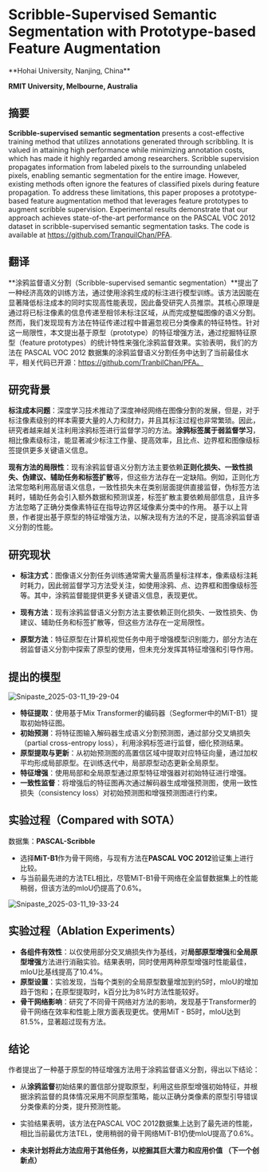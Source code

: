 # Scribble-Supervised Semantic Segmentation with Prototype-based Feature Augmentation
<ArticleMetadata/>
**Hohai University, Nanjing, China**

**RMIT University, Melbourne, Australia**



## **摘要**

**Scribble-supervised semantic segmentation** presents a cost-effective training method that utilizes annotations generated through scribbling. It is valued in attaining high performance while minimizing annotation costs, which has made it highly regarded among researchers. Scribble supervision propagates information from labeled pixels to the surrounding unlabeled pixels, enabling semantic segmentation for the entire image. However, existing methods often ignore the features of classified pixels during feature
propagation. To address these limitations, this paper proposes a prototype-based feature augmentation method that leverages feature prototypes to augment scribble supervision. Experimental results demonstrate that our approach achieves state-of-the-art performance on the PASCAL VOC 2012 dataset in scribble-supervised semantic segmentation tasks. The code is available at
https://github.com/TranquilChan/PFA.

## **翻译**

**涂鸦监督语义分割（Scribble-supervised semantic segmentation）**提出了一种经济高效的训练方法，通过使用涂鸦生成的标注进行模型训练。该方法因能在显著降低标注成本的同时实现高性能表现，因此备受研究人员推崇。其核心原理是通过将已标注像素的信息传递至相邻未标注区域，从而完成整幅图像的语义分割。然而，我们发现现有方法在特征传递过程中普遍忽视已分类像素的特征特性。针对这一局限性，本文提出基于原型（prototype）的特征增强方法，通过挖掘特征原型（feature prototypes）的统计特性来强化涂鸦监督效果。实验表明，我们的方法在 PASCAL VOC 2012 数据集的涂鸦监督语义分割任务中达到了当前最佳水平，相关代码已开源：https://github.com/TranbilChan/PFA。

## **研究背景**



**标注成本问题**：深度学习技术推动了深度神经网络在图像分割的发展，但是，对于标注像素级别的样本需要大量的人力和财力，并且其标注过程也非常繁琐。因此，研究者越来越关注利用涂鸦标签进行监督学习的方法。**涂鸦标签属于弱监督学习**，相比像素级标注，能显著减少标注工作量、提高效率，且比点、边界框和图像级标签提供更多关键语义信息。



**现有方法的局限性**：现有涂鸦监督语义分割方法主要依赖**正则化损失、一致性损失、伪建议、辅助任务和标签扩散**等，但这些方法存在一定缺陷。例如，正则化方法常忽略利用高层语义信息，一致性损失未在类别层面提供直接监督，伪标签方法耗时，辅助任务会引入额外数据和预测误差，标签扩散主要依赖局部信息，且许多方法忽略了正确分类像素特征在指导边界区域像素分类中的作用。 基于以上背景，作者提出基于原型的特征增强方法，以解决现有方法的不足，提高涂鸦监督语义分割的性能。 



## **研究现状**

- **标注方式**：图像语义分割任务训练通常需大量高质量标注样本，像素级标注耗时耗力，因此弱监督学习方法受关注，如使用涂鸦、点、边界框和图像级标签等。其中，涂鸦监督能提供更多关键语义信息，表现更优。

  

- **现有方法**：现有涂鸦监督语义分割方法主要依赖正则化损失、一致性损失、伪建议、辅助任务和标签扩散等，但这些方法存在一定局限性。

  

- **原型方法**：特征原型在计算机视觉任务中用于增强模型识别能力，部分方法在弱监督语义分割中探索了原型的使用，但未充分发挥其特征增强和引导作用。

  

## **提出的模型**

![Snipaste_2025-03-11_19-29-04](https://yangyang666.oss-cn-chengdu.aliyuncs.com/images/Snipaste_2025-03-11_19-29-04.png)







- **特征提取**：使用基于Mix Transformer的编码器（Segformer中的MiT-B1）提取初始特征图。
- **初始预测**：将特征图输入解码器生成语义分割预测图，通过部分交叉熵损失（partial cross-entropy loss），利用涂鸦标签进行监督，细化预测结果。
- **原型提取与更新**：从初始预测图的高置信区域中提取对应特征向量，通过加权平均形成局部原型。在训练迭代中，局部原型动态更新全局原型。
- **特征增强**：使用局部和全局原型通过原型特征增强器对初始特征进行增强。
- **一致性监督**：将增强后的特征图再次通过解码器生成增强预测图，使用一致性损失（consistency loss）对初始预测图和增强预测图进行约束。





## **实验过程（Compared with SOTA）**

数据集：**PASCAL-Scribble**

   - 选择**MiT-B1**作为骨干网络，与现有方法在**PASCAL VOC 2012**验证集上进行比较。
   - 与当前最先进的方法TEL相比，尽管MiT-B1骨干网络在全监督数据集上的性能稍弱，但该方法的mIoU仍提高了0.6%。

![Snipaste_2025-03-11_19-33-24](https://yangyang666.oss-cn-chengdu.aliyuncs.com/images/Snipaste_2025-03-11_19-33-24.png)



## **实验过程（Ablation Experiments）**



- **各组件有效性**：以仅使用部分交叉熵损失作为基线，对**局部原型增强**和**全局原型增强**方法进行消融实验。结果表明，同时使用两种原型增强时性能最佳，mIoU比基线提高了10.4%。
- **原型设置**：实验发现，当每个类别的全局原型数量增加到约5时，mIoU的增加趋于饱和；在原型提取时，k百分比为8%时方法性能较好。
- **骨干网络影响**：研究了不同骨干网络对方法的影响，发现基于Transformer的骨干网络在效率和性能上限方面表现更优。使用MiT - B5时，mIoU达到81.5%，显著超过现有方法。



## **结论**


作者提出了一种基于原型的特征增强方法用于涂鸦监督语义分割，得出以下结论：



- 从**涂鸦监督**初始结果的置信部分提取原型，利用这些原型增强初始特征，并根据涂鸦监督的具体情况采用不同原型策略，能以正确分类像素的原型引导错误分类像素的分类，提升预测性能。


- 实验结果表明，该方法在PASCAL VOC 2012数据集上达到了最先进的性能，相比当前最优方法TEL，使用稍弱的骨干网络MiT-B1仍使mIoU提高了0.6%。


- **未来计划将此方法应用于其他任务，以挖掘其巨大潜力和应用价值 （下一个创新点）**


